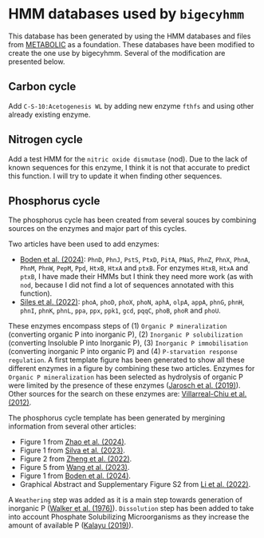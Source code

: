 # HMM databases used by `bigecyhmm`

This database has been generated by using the HMM databases and files from [METABOLIC](https://github.com/AnantharamanLab/METABOLIC) as a foundation. These databases have been modified to create the one use by bigecyhmm. Several of the modification are presented below.

## Carbon cycle

Add `C-S-10:Acetogenesis WL` by adding new enzyme `fthfs` and using other already existing enzyme.

## Nitrogen cycle

Add a test HMM for the `nitric oxide dismutase` (nod). Due to the lack of known sequences for this enzyme, I think it is not that accurate to predict this function. I will try to update it when finding other sequences.

## Phosphorus cycle

The phosphorus cycle has been created from several souces by combining sources on the enzymes and major part of this cycles.

Two articles have been used to add enzymes:
- [Boden et al. (2024)](https://doi.org/10.1038/s41467-024-47914-0): `PhnD`, `PhnJ`, `PstS`, `PtxD`, `PitA`, `PNaS`, `PhnZ`, `PhnX`, `PhnA`, `PhnM`, `PhnW`, `PepM`, `Ppd`, `HtxB`, `HtxA` and `ptxB`. For enzymes `HtxB`, `HtxA` and `ptxB`, I have made their HMMs but I think they need more work (as with `nod`, because I did not find a lot of sequences annotated with this function).
- [Siles et al. (2022)](https://doi.org/10.1016/j.soilbio.2022.108826): `phoA`, `phoD`, `phoX`, `phoN`, `aphA`, `olpA`, `appA`, `phnG`, `phnH`, `phnI`, `phnK`, `phnL`, `ppa`, `ppx`, `ppk1`, `gcd`, `pqqC`, `phoB`, `phoR` and `phoU`.

These enzymes encompass steps of (1) `Organic P mineralization` (converting organic P into inorganic P), (2) `Inorganic P solubilization` (converting Insoluble P into Inorganic P), (3) `Inorganic P immobilisation` (converting inorganic P into organic P) and (4) `P-starvation response regulation`.
A first template figure has been generated to show all these different enzymes in a figure by combining these two articles.
Enzymes for `Organic P mineralization` has been selected as hydrolysis of organic P were limited by the presence of these enzymes ([Jarosch et al. (2019)](https://doi.org/10.1016/j.soilbio.2019.107628)).
Other sources for the search on these enzymes are: [Villarreal-Chiu et al. (2012)](https://doi.org/10.3389/fmicb.2012.00019).

The phosphorus cycle template has been generated by mergining information from several other articles:
- Figure 1 from [Zhao et al. (2024)](https://doi.org/10.1038/s43017-024-00603-4).
- Figure 1 from [Silva et al. (2023)](https://doi.org/10.3390/agriculture13020462).
- Figure 2 from [Zheng et al. (2022)](https://doi.org/10.1186/s40168-022-01292-1).
- Figure 5 from [Wang et al. (2023)](https://doi.org/10.1038/s41467-023-43297-w).
- Figure 1 from [Boden et al. (2024)](https://doi.org/10.1038/s41467-024-47914-0).
- Graphical Abstract and Supplementary Figure S2 from [Li et al. (2022)](https://doi.org/10.1016/j.isci.2022.105170).

A `Weathering` step was added as it is a main step towards generation of inorganic P ([Walker et al. (1976)](https://doi.org/10.1016/0016-7061(76)90066-5)).
`Dissolution` step has been added to take into account Phosphate Solubilizing Microorganisms as they increase the amount of available P ([Kalayu (2019)](https://doi.org/10.1155/2019/4917256)).